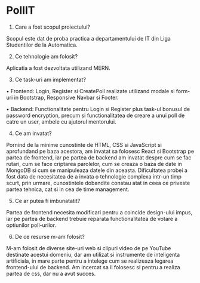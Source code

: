 ﻿# PollIT
1. Care a fost scopul proiectului? 

Scopul este dat de proba practica a departamentului de IT din Liga Studentilor de la Automatica.

2. Ce tehnologie am folosit?

Aplicatia a fost dezvoltata utilizand MERN. 

3. Ce task-uri am implementat?

• Frontend: Login, Register si CreatePoll realizate utilizand modale si form-uri in Bootstrap, Responsive Navbar si Footer.

• Backend: Functionalitate pentru Login si Register plus task-ul bonusul de password encryption, precum si functionalitatea de creare a unui poll de catre un user, ambele cu ajutorul mentorului.

4. Ce am invatat?

Pornind de la minime cunostinte de HTML, CSS si JavaScript si aprofundand pe baza acestora, am invatat sa folosesc React si Bootstrap pe partea de frontend, iar pe partea de backend am invatat despre cum se fac rutari, cum se face criptarea parolelor, cum se creaza o baza de date in MongoDB si cum se manipuleaza datele din aceasta. Dificultatea probei a fost data de necesitatea de a invata o tehnologie complexa intr-un timp scurt, prin urmare, cunostintele dobandite constau atat in ceea ce priveste partea tehnica, cat si in cea de time management.

5. Ce ar putea fi imbunatatit?

Partea de frontend necesita modificari pentru a coincide design-ului impus, iar pe partea de backend trebuie reparata functionalitatea de votare a optiunilor poll-urilor.

6. De ce resurse m-am folosit?

M-am folosit de diverse site-uri web si clipuri video de pe YouTube destinate acestui domeniu, dar am utilizat si instrumente de inteligenta artificiala, in mare parte pentru a intelege cum se realizeaza legarea frontend-ului de backend. Am incercat sa il folosesc si pentru a realiza partea de css, dar nu a avut succes.
